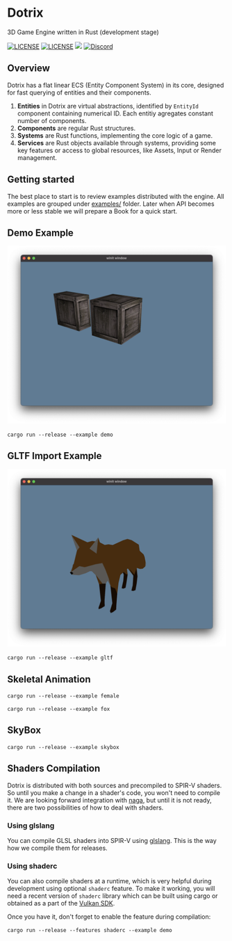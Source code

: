 # Dotrix

3D Game Engine written in Rust (development stage)

[![LICENSE](https://img.shields.io/badge/license-MIT-blue.svg)](LICENSE-MIT)
[![LICENSE](https://img.shields.io/badge/license-apache-blue.svg)](LICENSE-APACHE)
[![](https://tokei.rs/b1/github/lowenware/dotrix)](https://github.com/lowenware/dotrix)
[![Discord](https://img.shields.io/discord/706575068515532851.svg?label=&logo=discord&logoColor=ffffff&color=7389D8&labelColor=6A7EC2)](https://discord.gg/DrzwBysNRd)

## Overview

Dotrix has a flat linear ECS (Entity Component System) in its core, designed for fast querying of
entities and their components.

1. **Entities** in Dotrix are virtual abstractions, identified by `EntityId` component containing
numerical ID. Each entitiy agregates constant number of components.
2. **Components** are regular Rust structures.
3. **Systems** are Rust functions, implementing the core logic of a game.
4. **Services** are Rust objects available through systems, providing some key
features or access to global resources, like Assets, Input or Render management.

## Getting started

The best place to start is to review examples distributed with the engine. All examples are grouped
under [examples/](examples/) folder. Later when API becomes more or less stable we will prepare a
Book for a quick start.

## Demo Example
![Demo Example](./examples/demo/demo.png)

```
cargo run --release --example demo
```

## GLTF Import Example

![GLTF Import Example](./examples/gltf/gltf.png)

```
cargo run --release --example gltf
```

## Skeletal Animation

```
cargo run --release --example female
```

```
cargo run --release --example fox
```

## SkyBox

```
cargo run --release --example skybox
```

## Shaders Compilation

Dotrix is distributed with both sources and precompiled to SPIR-V shaders. So until you make a
change in a shader's code, you won't need to compile it. We are looking forward integration with
[naga](https://github.com/gfx-rs/naga), but until it is not ready, there are two possibilities of
how to deal with shaders.

### Using glslang

You can compile GLSL shaders into SPIR-V using
[glslang](https://github.com/KhronosGroup/glslang/releases/tag/master-tot). This is the way how we
compile them for releases.

### Using shaderc

You can also compile shaders at a runtime, which is very helpful during development using
optional `shaderc` feature. To make it working, you will need a recent version of `shaderc`
library which can be built using cargo or obtained as a part of the
[Vulkan SDK](https://www.lunarg.com/vulkan-sdk/).

Once you have it, don't forget to enable the feature during compilation:

```
cargo run --release --features shaderc --example demo
```
